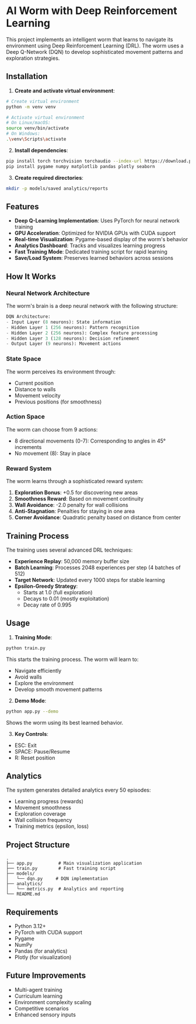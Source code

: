 # AI Worm with Deep Reinforcement Learning

This project implements an intelligent worm that learns to navigate its environment using Deep Reinforcement Learning (DRL). The worm uses a Deep Q-Network (DQN) to develop sophisticated movement patterns and exploration strategies.

## Installation

1. **Create and activate virtual environment**:
```bash
# Create virtual environment
python -m venv venv

# Activate virtual environment
# On Linux/macOS:
source venv/bin/activate
# On Windows:
.\venv\Scripts\activate
```

2. **Install dependencies**:
```bash
pip install torch torchvision torchaudio --index-url https://download.pytorch.org/whl/cu118  # For CUDA support
pip install pygame numpy matplotlib pandas plotly seaborn
```

3. **Create required directories**:
```bash
mkdir -p models/saved analytics/reports
```

## Features

- **Deep Q-Learning Implementation**: Uses PyTorch for neural network training
- **GPU Acceleration**: Optimized for NVIDIA GPUs with CUDA support
- **Real-time Visualization**: Pygame-based display of the worm's behavior
- **Analytics Dashboard**: Tracks and visualizes learning progress
- **Fast Training Mode**: Dedicated training script for rapid learning
- **Save/Load System**: Preserves learned behaviors across sessions

## How It Works

### Neural Network Architecture
The worm's brain is a deep neural network with the following structure:
```python
DQN Architecture:
- Input Layer (8 neurons): State information
- Hidden Layer 1 (256 neurons): Pattern recognition
- Hidden Layer 2 (256 neurons): Complex feature processing
- Hidden Layer 3 (128 neurons): Decision refinement
- Output Layer (9 neurons): Movement actions
```

### State Space
The worm perceives its environment through:
- Current position
- Distance to walls
- Movement velocity
- Previous positions (for smoothness)

### Action Space
The worm can choose from 9 actions:
- 8 directional movements (0-7): Corresponding to angles in 45° increments
- No movement (8): Stay in place

### Reward System
The worm learns through a sophisticated reward system:
1. **Exploration Bonus**: +0.5 for discovering new areas
2. **Smoothness Reward**: Based on movement continuity
3. **Wall Avoidance**: -2.0 penalty for wall collisions
4. **Anti-Stagnation**: Penalties for staying in one area
5. **Corner Avoidance**: Quadratic penalty based on distance from center

## Training Process

The training uses several advanced DRL techniques:
- **Experience Replay**: 50,000 memory buffer size
- **Batch Learning**: Processes 2048 experiences per step (4 batches of 512)
- **Target Network**: Updated every 1000 steps for stable learning
- **Epsilon-Greedy Strategy**: 
  - Starts at 1.0 (full exploration)
  - Decays to 0.01 (mostly exploitation)
  - Decay rate of 0.995

## Usage

1. **Training Mode**:
```bash
python train.py
```
This starts the training process. The worm will learn to:
- Navigate efficiently
- Avoid walls
- Explore the environment
- Develop smooth movement patterns

2. **Demo Mode**:
```bash
python app.py --demo
```
Shows the worm using its best learned behavior.

3. **Key Controls**:
- ESC: Exit
- SPACE: Pause/Resume
- R: Reset position

## Analytics

The system generates detailed analytics every 50 episodes:
- Learning progress (rewards)
- Movement smoothness
- Exploration coverage
- Wall collision frequency
- Training metrics (epsilon, loss)

## Project Structure

```
.
├── app.py          # Main visualization application
├── train.py        # Fast training script
├── models/
│   └── dqn.py     # DQN implementation
├── analytics/
│   └── metrics.py  # Analytics and reporting
└── README.md
```

## Requirements

- Python 3.12+
- PyTorch with CUDA support
- Pygame
- NumPy
- Pandas (for analytics)
- Plotly (for visualization)

## Future Improvements

- Multi-agent training
- Curriculum learning
- Environment complexity scaling
- Competitive scenarios
- Enhanced sensory inputs